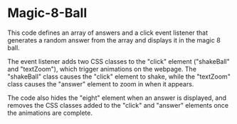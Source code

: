 # Magic-8-Ball


This code defines an array of answers and a click event listener that generates a random answer from the array and displays it in the magic 8 ball.

The event listener adds two CSS classes to the "click" element ("shakeBall" and "textZoom"), which trigger animations on the webpage. The "shakeBall" class causes the "click" element to shake, while the "textZoom" class causes the "answer" element to zoom in when it appears. 

The code also hides the "eight" element when an answer is displayed, and removes the CSS classes added to the "click" and "answer" elements once the animations are complete. 


